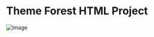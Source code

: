 # Theme Forest HTML Project

![Image](https://github.com/user-attachments/assets/b77f49af-3d56-4b44-839a-8833d6ef4d23)
